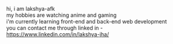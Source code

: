 hi, i am lakshya-afk
<br>
my hobbies are watching anime and gaming
<br>
i'm currently learning front-end and back-end web development
<br>
you can contact me through linked in - https://www.linkedin.com/in/lakshya-jha/

